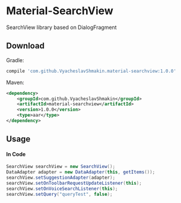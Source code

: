 # Material-SearchView
SearchView library based on DialogFragment

Download
--------

Gradle:

```groovy
compile 'com.github.VyacheslavShmakin.material-searchview:1.0.0'
```

Maven:

```xml
<dependency>
    <groupId>com.github.VyacheslavShmakin</groupId>
    <artifactId>material-searchview</artifactId>
    <version>1.0.0</version>
    <type>aar</type>
</dependency>
```


Usage
-----
#### In Code
``` java
SearchView searchView = new SearchView();
DataAdapter adapter = new DataAdapter(this, getItems());
searchView.setSuggestionAdapter(adapter);
searchView.setOnToolbarRequestUpdateListener(this);
searchView.setOnVoiceSearchListener(this);
searchView.setQuery("queryTest", false);
```
